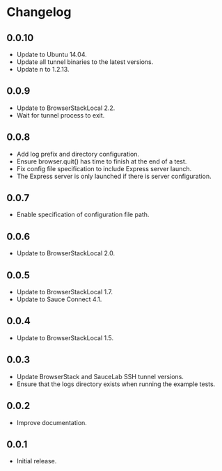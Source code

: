 # Changelog

## 0.0.10

  * Update to Ubuntu 14.04.
  * Update all tunnel binaries to the latest versions.
  * Update n to 1.2.13.

## 0.0.9

  * Update to BrowserStackLocal 2.2.
  * Wait for tunnel process to exit.

## 0.0.8

  * Add log prefix and directory configuration.
  * Ensure browser.quit() has time to finish at the end of a test.
  * Fix config file specification to include Express server launch.
  * The Express server is only launched if there is server configuration.

## 0.0.7

  * Enable specification of configuration file path.

## 0.0.6

  * Update to BrowserStackLocal 2.0.

## 0.0.5

  * Update to BrowserStackLocal 1.7.
  * Update to Sauce Connect 4.1.

## 0.0.4

  * Update to BrowserStackLocal 1.5.

## 0.0.3

  * Update BrowserStack and SauceLab SSH tunnel versions.
  * Ensure that the logs directory exists when running the example tests.

## 0.0.2

  * Improve documentation.

## 0.0.1

  * Initial release.
